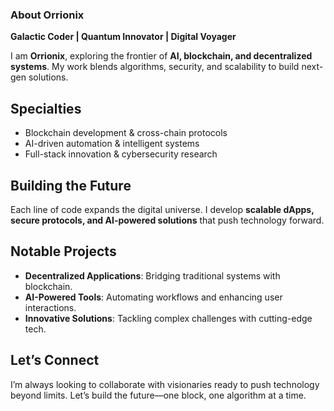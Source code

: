 ### About Orrionix  

**Galactic Coder | Quantum Innovator | Digital Voyager**  

I am **Orrionix**, exploring the frontier of **AI, blockchain, and decentralized systems**. My work blends algorithms, security, and scalability to build next-gen solutions.  

## **Specialties**  
- Blockchain development & cross-chain protocols  
- AI-driven automation & intelligent systems  
- Full-stack innovation & cybersecurity research  

## **Building the Future**  
Each line of code expands the digital universe. I develop **scalable dApps, secure protocols, and AI-powered solutions** that push technology forward.  

## **Notable Projects**  
- **Decentralized Applications**: Bridging traditional systems with blockchain.  
- **AI-Powered Tools**: Automating workflows and enhancing user interactions.  
- **Innovative Solutions**: Tackling complex challenges with cutting-edge tech.  

## **Let’s Connect**  
I’m always looking to collaborate with visionaries ready to push technology beyond limits. Let’s build the future—one block, one algorithm at a time.  
